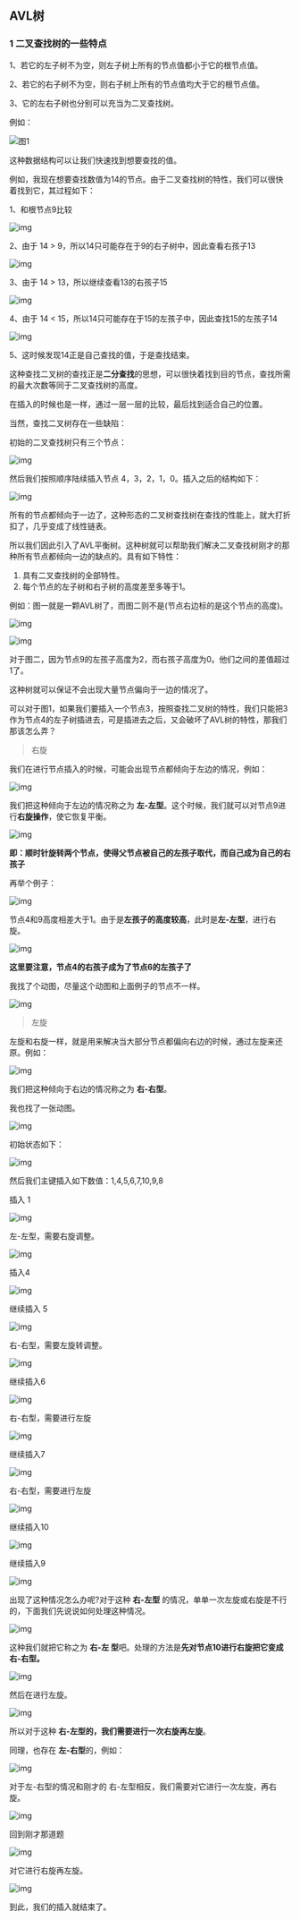## AVL树

### 1 二叉查找树的一些特点

1、若它的左子树不为空，则左子树上所有的节点值都小于它的根节点值。

2、若它的右子树不为空，则右子树上所有的节点值均大于它的根节点值。

3、它的左右子树也分别可以充当为二叉查找树。

例如：

![图1](https://github.com/whatsabc/data-structure-practice/blob/master/4%20tree%20and%20binary%20tree/AVL%20tree/img/1.jpg?raw=true)

这种数据结构可以让我们快速找到想要查找的值。

例如，我现在想要查找数值为14的节点。由于二叉查找树的特性，我们可以很快着找到它，其过程如下：

1、和根节点9比较

![img](https://github.com/whatsabc/data-structure-practice/blob/master/4%20tree%20and%20binary%20tree/AVL%20tree/img/2.jpg?raw=true)

2、由于 14 > 9，所以14只可能存在于9的右子树中，因此查看右孩子13

![img](https://github.com/whatsabc/data-structure-practice/blob/master/4%20tree%20and%20binary%20tree/AVL%20tree/img/3.jpg?raw=true)

3、由于 14 > 13，所以继续查看13的右孩子15

![img](https://github.com/whatsabc/data-structure-practice/blob/master/4%20tree%20and%20binary%20tree/AVL%20tree/img/4.jpg?raw=true)

4、由于 14 < 15，所以14只可能存在于15的左孩子中，因此查找15的左孩子14

![img](https://github.com/whatsabc/data-structure-practice/blob/master/4%20tree%20and%20binary%20tree/AVL%20tree/img/5.jpg?raw=true)

5、这时候发现14正是自己查找的值，于是查找结束。

这种查找二叉树的查找正是**二分查找**的思想，可以很快着找到目的节点，查找所需的最大次数等同于二叉查找树的高度。

在插入的时候也是一样，通过一层一层的比较，最后找到适合自己的位置。

当然，查找二叉树存在一些缺陷：

初始的二叉查找树只有三个节点：

![img](https://github.com/whatsabc/data-structure-practice/blob/master/4%20tree%20and%20binary%20tree/AVL%20tree/img/6.jpg?raw=true)

然后我们按照顺序陆续插入节点 4，3，2，1，0。插入之后的结构如下：

![img](https://github.com/whatsabc/data-structure-practice/blob/master/4%20tree%20and%20binary%20tree/AVL%20tree/img/7.jpg?raw=true)

所有的节点都倾向于一边了，这种形态的二叉树查找树在查找的性能上，就大打折扣了，几乎变成了线性链表。

所以我们因此引入了AVL平衡树。这种树就可以帮助我们解决二叉查找树刚才的那种所有节点都倾向一边的缺点的。具有如下特性：

1. 具有二叉查找树的全部特性。
2. 每个节点的左子树和右子树的高度差至多等于1。

例如：图一就是一颗AVL树了，而图二则不是(节点右边标的是这个节点的高度)。

![img](https://github.com/whatsabc/data-structure-practice/blob/master/4%20tree%20and%20binary%20tree/AVL%20tree/img/8.jpg?raw=true)

![img](https://github.com/whatsabc/data-structure-practice/blob/master/4%20tree%20and%20binary%20tree/AVL%20tree/img/9.jpg?raw=true)

对于图二，因为节点9的左孩子高度为2，而右孩子高度为0。他们之间的差值超过1了。

这种树就可以保证不会出现大量节点偏向于一边的情况了。

可以对于图1，如果我们要插入一个节点3，按照查找二叉树的特性，我们只能把3作为节点4的左子树插进去，可是插进去之后，又会破坏了AVL树的特性，那我们那该怎么弄？

> 右旋

我们在进行节点插入的时候，可能会出现节点都倾向于左边的情况，例如：

![img](https://github.com/whatsabc/data-structure-practice/blob/master/4%20tree%20and%20binary%20tree/AVL%20tree/img/10.jpg?raw=true)

我们把这种倾向于左边的情况称之为 **左-左型**。这个时候，我们就可以对节点9进行**右旋操作**，使它恢复平衡。

![img](https://github.com/whatsabc/data-structure-practice/blob/master/4%20tree%20and%20binary%20tree/AVL%20tree/img/11.jpg?raw=true)

**即：顺时针旋转两个节点，使得父节点被自己的左孩子取代，而自己成为自己的右孩子**

再举个例子：

![img](https://github.com/whatsabc/data-structure-practice/blob/master/4%20tree%20and%20binary%20tree/AVL%20tree/img/12.jpg?raw=true)

节点4和9高度相差大于1。由于是**左孩子的高度较高**，此时是**左-左型**，进行右旋。

![img](https://github.com/whatsabc/data-structure-practice/blob/master/4%20tree%20and%20binary%20tree/AVL%20tree/img/13.jpg?raw=true)

**这里要注意，节点4的右孩子成为了节点6的左孩子了**

我找了个动图，尽量这个动图和上面例子的节点不一样。

![img](https://github.com/whatsabc/data-structure-practice/blob/master/4%20tree%20and%20binary%20tree/AVL%20tree/img/14.gif?raw=true)

> 左旋

左旋和右旋一样，就是用来解决当大部分节点都偏向右边的时候，通过左旋来还原。例如：

![img](https://github.com/whatsabc/data-structure-practice/blob/master/4%20tree%20and%20binary%20tree/AVL%20tree/img/15.jpg?raw=true)

我们把这种倾向于右边的情况称之为 **右-右型**。

我也找了一张动图。

![img](https://github.com/whatsabc/data-structure-practice/blob/master/4%20tree%20and%20binary%20tree/AVL%20tree/img/16.gif?raw=true)

初始状态如下：

![img](https://github.com/whatsabc/data-structure-practice/blob/master/4%20tree%20and%20binary%20tree/AVL%20tree/img/17.jpg?raw=true)

然后我们主键插入如下数值：1,4,5,6,7,10,9,8

插入 1

![img](https://github.com/whatsabc/data-structure-practice/blob/master/4%20tree%20and%20binary%20tree/AVL%20tree/img/18.jpg?raw=true)

左-左型，需要右旋调整。

![img](https://github.com/whatsabc/data-structure-practice/blob/master/4%20tree%20and%20binary%20tree/AVL%20tree/img/19.jpg?raw=true)

插入4

![img](https://github.com/whatsabc/data-structure-practice/blob/master/4%20tree%20and%20binary%20tree/AVL%20tree/img/20.jpg?raw=true)

继续插入 5

![img](https://github.com/whatsabc/data-structure-practice/blob/master/4%20tree%20and%20binary%20tree/AVL%20tree/img/21.jpg?raw=true)

右-右型，需要左旋转调整。

![img](https://github.com/whatsabc/data-structure-practice/blob/master/4%20tree%20and%20binary%20tree/AVL%20tree/img/22.jpg?raw=true)

继续插入6

![img](https://github.com/whatsabc/data-structure-practice/blob/master/4%20tree%20and%20binary%20tree/AVL%20tree/img/23.jpg?raw=true)

右-右型，需要进行左旋

![img](https://github.com/whatsabc/data-structure-practice/blob/master/4%20tree%20and%20binary%20tree/AVL%20tree/img/24.jpg?raw=true)

继续插入7

![img](https://github.com/whatsabc/data-structure-practice/blob/master/4%20tree%20and%20binary%20tree/AVL%20tree/img/25.jpg?raw=true)

右-右型，需要进行左旋

![img](https://github.com/whatsabc/data-structure-practice/blob/master/4%20tree%20and%20binary%20tree/AVL%20tree/img/26.jpg?raw=true)

继续插入10

![img](https://github.com/whatsabc/data-structure-practice/blob/master/4%20tree%20and%20binary%20tree/AVL%20tree/img/27.jpg?raw=true)

继续插入9

![img](https://github.com/whatsabc/data-structure-practice/blob/master/4%20tree%20and%20binary%20tree/AVL%20tree/img/28.jpg?raw=true)

出现了这种情况怎么办呢?对于这种  **右-左型** 的情况，单单一次左旋或右旋是不行的，下面我们先说说如何处理这种情况。

![img](https://github.com/whatsabc/data-structure-practice/blob/master/4%20tree%20and%20binary%20tree/AVL%20tree/img/29.jpg?raw=true)

这种我们就把它称之为 **右-左 型**吧。处理的方法是**先对节点10进行右旋把它变成右-右型。**

![img](https://github.com/whatsabc/data-structure-practice/blob/master/4%20tree%20and%20binary%20tree/AVL%20tree/img/30.jpg?raw=true)

然后在进行左旋。

![img](https://github.com/whatsabc/data-structure-practice/blob/master/4%20tree%20and%20binary%20tree/AVL%20tree/img/31.jpg?raw=true)

所以对于这种 **右-左型的，我们需要进行一次右旋再左旋**。

同理，也存在 **左-右型**的，例如：

![img](https://github.com/whatsabc/data-structure-practice/blob/master/4%20tree%20and%20binary%20tree/AVL%20tree/img/32.jpg?raw=true)

对于左-右型的情况和刚才的 右-左型相反，我们需要对它进行一次左旋，再右旋。

![img](https://github.com/whatsabc/data-structure-practice/blob/master/4%20tree%20and%20binary%20tree/AVL%20tree/img/33.jpg?raw=true)

回到刚才那道题

![img](https://github.com/whatsabc/data-structure-practice/blob/master/4%20tree%20and%20binary%20tree/AVL%20tree/img/34.jpg?raw=true)

对它进行右旋再左旋。

![img](https://github.com/whatsabc/data-structure-practice/blob/master/4%20tree%20and%20binary%20tree/AVL%20tree/img/35.jpg?raw=true)

到此，我们的插入就结束了。